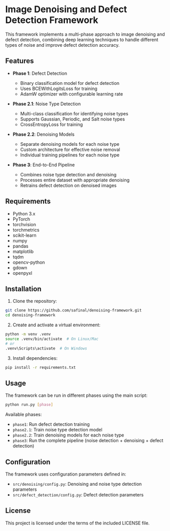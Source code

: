 # Image Denoising and Defect Detection Framework

This framework implements a multi-phase approach to image denoising and defect detection, combining deep learning techniques to handle different types of noise and improve defect detection accuracy.


## Features

- **Phase 1**: Defect Detection
  - Binary classification model for defect detection
  - Uses BCEWithLogitsLoss for training
  - AdamW optimizer with configurable learning rate

- **Phase 2.1**: Noise Type Detection
  - Multi-class classification for identifying noise types
  - Supports Gaussian, Periodic, and Salt noise types
  - CrossEntropyLoss for training

- **Phase 2.2**: Denoising Models
  - Separate denoising models for each noise type
  - Custom architecture for effective noise removal
  - Individual training pipelines for each noise type

- **Phase 3**: End-to-End Pipeline
  - Combines noise type detection and denoising
  - Processes entire dataset with appropriate denoising
  - Retrains defect detection on denoised images

## Requirements

- Python 3.x
- PyTorch
- torchvision
- torchmetrics
- scikit-learn
- numpy
- pandas
- matplotlib
- tqdm
- opencv-python
- gdown
- openpyxl

## Installation

1. Clone the repository:
```bash
git clone https://github.com/safinal/denoising-framework.git
cd denoising-framework
```

2. Create and activate a virtual environment:
```bash
python -m venv .venv
source .venv/bin/activate  # On Linux/Mac
# or
.venv\Scripts\activate  # On Windows
```

3. Install dependencies:
```bash
pip install -r requirements.txt
```

## Usage

The framework can be run in different phases using the main script:

```bash
python run.py [phase]
```

Available phases:
- `phase1`: Run defect detection training
- `phase2.1`: Train noise type detection model
- `phase2.2`: Train denoising models for each noise type
- `phase3`: Run the complete pipeline (noise detection + denoising + defect detection)

## Configuration

The framework uses configuration parameters defined in:
- `src/denoising/config.py`: Denoising and noise type detection parameters
- `src/defect_detection/config.py`: Defect detection parameters


## License

This project is licensed under the terms of the included LICENSE file.
